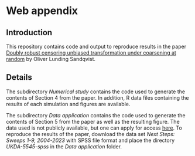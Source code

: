 # Web appendix

## Introduction
This repository contains code and output to reproduce results in the paper [Doubly robust censoring unbiased transformation under coarsening at random]() by Oliver Lunding Sandqvist. 

## Details
The subdirectory *Numerical study* contains the code used to generate the contents of Section 4 from the paper. In addition, R data files containing the results of each simulation and figures are available. 

The subdirectory *Data application* contains the code used to generate the contents of Section 5 from the paper as well as the resulting figure. The data used is not publicly available, but one can apply for access [here](https://beta.ukdataservice.ac.uk/datacatalogue/series/series?id=2000030#!/access-data). To reproduce the results of the paper, download the data set *Next Steps: Sweeps 1-9, 2004-2023* with SPSS file format and place the directory *UKDA-5545-spss* in the *Data application* folder.   
